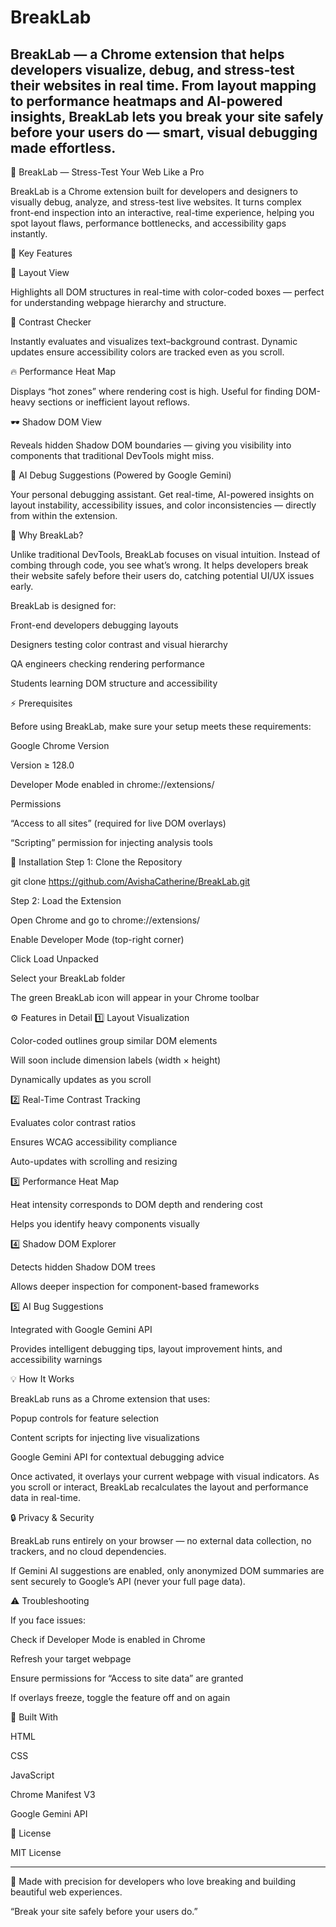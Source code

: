 # BreakLab
BreakLab — a Chrome extension that helps developers visualize, debug, and stress-test their websites in real time. From layout mapping to performance heatmaps and AI-powered insights, BreakLab lets you break your site safely before your users do — smart, visual debugging made effortless.
-----------------------------------------------------------------------------------------------------------------------------------------------------------------------------------------------------------------------------------------------------------------

🧩 BreakLab — Stress-Test Your Web Like a Pro

BreakLab is a Chrome extension built for developers and designers to visually debug, analyze, and stress-test live websites.
It turns complex front-end inspection into an interactive, real-time experience, helping you spot layout flaws, performance bottlenecks, and accessibility gaps instantly.


🌟 Key Features

🎨 Layout View

Highlights all DOM structures in real-time with color-coded boxes — perfect for understanding webpage hierarchy and structure.

🌈 Contrast Checker

Instantly evaluates and visualizes text–background contrast.
Dynamic updates ensure accessibility colors are tracked even as you scroll.

🔥 Performance Heat Map

Displays “hot zones” where rendering cost is high.
Useful for finding DOM-heavy sections or inefficient layout reflows.

🕶️ Shadow DOM View

Reveals hidden Shadow DOM boundaries — giving you visibility into components that traditional DevTools might miss.

🧠 AI Debug Suggestions (Powered by Google Gemini)

Your personal debugging assistant.
Get real-time, AI-powered insights on layout instability, accessibility issues, and color inconsistencies — directly from within the extension.

🎯 Why BreakLab?

Unlike traditional DevTools, BreakLab focuses on visual intuition.
Instead of combing through code, you see what’s wrong.
It helps developers break their website safely before their users do, catching potential UI/UX issues early.

BreakLab is designed for:

Front-end developers debugging layouts

Designers testing color contrast and visual hierarchy

QA engineers checking rendering performance

Students learning DOM structure and accessibility

⚡ Prerequisites

Before using BreakLab, make sure your setup meets these requirements:

Google Chrome Version

Version ≥ 128.0

Developer Mode enabled in chrome://extensions/

Permissions

“Access to all sites” (required for live DOM overlays)

“Scripting” permission for injecting analysis tools

🚀 Installation
Step 1: Clone the Repository

git clone https://github.com/AvishaCatherine/BreakLab.git

Step 2: Load the Extension

Open Chrome and go to chrome://extensions/

Enable Developer Mode (top-right corner)

Click Load Unpacked

Select your BreakLab folder

The green BreakLab icon will appear in your Chrome toolbar

⚙️ Features in Detail
1️⃣ Layout Visualization

Color-coded outlines group similar DOM elements

Will soon include dimension labels (width × height)

Dynamically updates as you scroll

2️⃣ Real-Time Contrast Tracking

Evaluates color contrast ratios

Ensures WCAG accessibility compliance

Auto-updates with scrolling and resizing

3️⃣ Performance Heat Map

Heat intensity corresponds to DOM depth and rendering cost

Helps you identify heavy components visually

4️⃣ Shadow DOM Explorer

Detects hidden Shadow DOM trees

Allows deeper inspection for component-based frameworks

5️⃣ AI Bug Suggestions

Integrated with Google Gemini API

Provides intelligent debugging tips, layout improvement hints, and accessibility warnings

💡 How It Works

BreakLab runs as a Chrome extension that uses:

Popup controls for feature selection

Content scripts for injecting live visualizations

Google Gemini API for contextual debugging advice

Once activated, it overlays your current webpage with visual indicators.
As you scroll or interact, BreakLab recalculates the layout and performance data in real-time.

🔒 Privacy & Security

BreakLab runs entirely on your browser —
no external data collection, no trackers, and no cloud dependencies.

If Gemini AI suggestions are enabled, only anonymized DOM summaries are sent securely to Google’s API (never your full page data).

⚠️ Troubleshooting

If you face issues:

Check if Developer Mode is enabled in Chrome

Refresh your target webpage

Ensure permissions for “Access to site data” are granted

If overlays freeze, toggle the feature off and on again

🧠 Built With

HTML

CSS

JavaScript

Chrome Manifest V3

Google Gemini API


📝 License

MIT License

----------------------------------------------------------------------------------------------------------------------------------------------------
💚 Made with precision for developers who love breaking and building beautiful web experiences.


“Break your site safely before your users do.”
